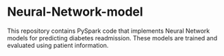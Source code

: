 # Neural-Network-model

This repository contains PySpark code that implements Neural Network models for predicting diabetes readmission. These models are trained and evaluated using patient information.
